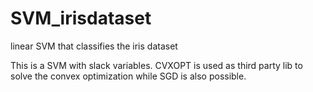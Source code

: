 # SVM_irisdataset
linear SVM that classifies the iris dataset

This is a SVM with slack variables. CVXOPT is used as third party lib to solve the convex optimization while
SGD is also possible.
